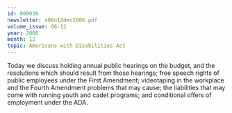 ```yaml
---
id: 000030
newsletter: v06n12dec2006.pdf
volume_issue: 06-12
year: 2006
month: 12
topic: Americans with Disabilities Act
---
```


Today we discuss holding annual public hearings on the budget, and the resolutions which should result from those hearings; free speech rights of public employees under the First Amendment; videotaping in the workplace and the Fourth Amendment problems that may cause; the liabilities that may come with running youth and cadet programs; and conditional offers of employment under the ADA.